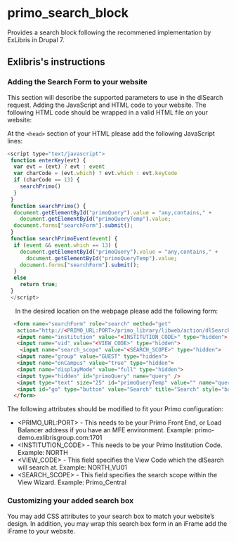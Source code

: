 primo_search_block
==================

 Provides a search block following the recommened implementation by ExLibris in Drupal 7.


## Exlibris's instructions 

### Adding the Search Form to your website

This section will describe the supported parameters to use in the dlSearch request. Adding the JavaScript and HTML code to your website. The following HTML code should be wrapped in a valid HTML file on your website:

At the `<head>` section of your HTML please add the following JavaScript lines:
```js
<script type="text/javascript"> 
 function enterKey(evt) {
  var evt = (evt) ? evt : event
  var charCode = (evt.which) ? evt.which : evt.keyCode
  if (charCode == 13) {
    searchPrimo()
  }
 } 
 function searchPrimo() {
  document.getElementById("primoQuery").value = "any,contains," + 
    document.getElementById("primoQueryTemp").value;
  document.forms["searchForm"].submit();
 }
 function searchPrimoEvent(event) {
  if (event && event.which == 13) {
    document.getElementById("primoQuery").value = "any,contains," + 
      document.getElementById("primoQueryTemp").value;
    document.forms["searchForm"].submit();
  }
  else
    return true;
 }
 </script>
```
  
 In the desired location on the webpage please add the following form:
```html
  <form name="searchForm" role="search" method="get" 
   action="http://<PRIMO_URL:PORT>/primo_library/libweb/action/dlSearch.do" enctype="application/x-www-form-urlencoded; charset=utf-8" id="simple" target="_self"  onsubmit="searchPrimo()">
   <input name="institution" value="<INSTITUTION_CODE>" type="hidden">
   <input name="vid" value="<VIEW_CODE>" type="hidden">
    <input name="search_scope" value="<SEARCH_SCOPE>" type="hidden">
   <input name="group" value="GUEST" type="hidden">
   <input name="onCampus" value="true" type="hidden">
   <input name="displayMode" value="full" type="hidden">
   <input type="hidden" id="primoQuery" name="query" />
   <input type="text" size="25" id="primoQueryTemp" value="" name="queryTemp" onkeypress="return searchPrimoEvent(event)" />
   <input id="go" type="button" value="Search" title="Search" style="background:#fff2c6; color: #8a8372; border:3px solid; margin-top: 5px; margin-left: 125px;" onclick="searchPrimo()" alt="Search">
  </form>
```
The following attributes should be modified to fit your Primo configuration:
* <PRIMO_URL:PORT> - This needs to be your Primo Front End, or Load Balancer address if you have an MFE environment. Example: primo-demo.exlibrisgroup.com:1701
* <INSTITUTION_CODE> - This needs to be your Primo Institution Code. Example: NORTH
* <VIEW_CODE> - This field specifies the View Code which the dlSearch will search at. Example: NORTH_VU01
* <SEARCH_SCOPE> - This field specifies the search scope within the View Wizard. Example: Primo_Central


### Customizing your added search box

You may add CSS attributes to your search box to match your website’s design. In addition, you may wrap this search box form in an iFrame add the iFrame to your website.
